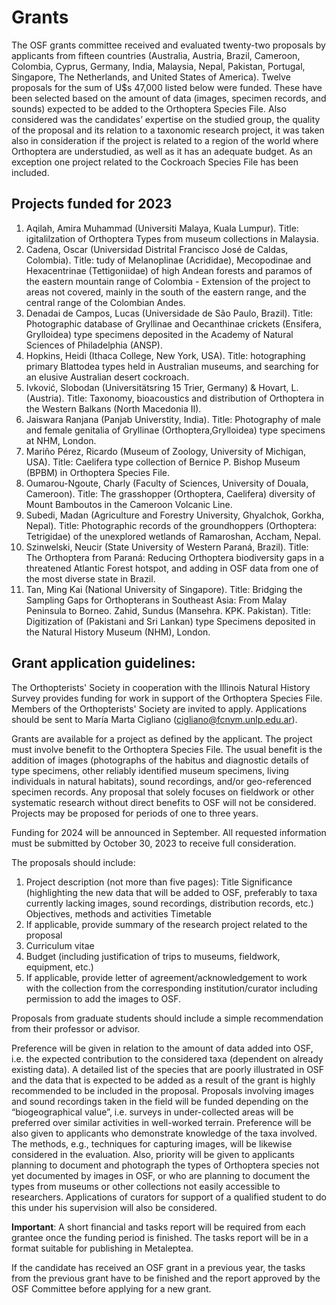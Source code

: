 # Grants

The OSF grants committee received and evaluated twenty-two proposals by applicants from fifteen countries (Australia, Austria, Brazil, Cameroon, Colombia, Cyprus, Germany, India, Malaysia, Nepal, Pakistan, Portugal, Singapore, The Netherlands, and United States of America). Twelve proposals for the sum of U$s 47,000 listed below were funded. These have been selected based on the amount of data (images, specimen records, and sounds) expected to be added to the Orthoptera Species File. Also considered was the candidates’ expertise on the studied group, the quality of the proposal and its relation to a taxonomic research project, it was taken also in consideration if the project is related to a region of the world where Orthoptera are understudied, as well as it has an adequate budget. As an exception one project related to the Cockroach Species File has been included.

## Projects funded for 2023

1. Aqilah, Amira Muhammad (Universiti Malaya, Kuala Lumpur).
   Title: igitalilzation of Orthoptera Types from museum collections in Malaysia.
2. Cadena, Oscar (Universidad Distrital Francisco José de Caldas, Colombia).
   Title: tudy of Melanoplinae (Acrididae), Mecopodinae and Hexacentrinae (Tettigoniidae) of high Andean forests and paramos of the eastern mountain range of Colombia - Extension of the project to areas not covered, mainly in the south of the eastern range, and the central range of the Colombian Andes.
3. Denadai de Campos, Lucas (Universidade de São Paulo, Brazil).
   Title: Photographic database of Gryllinae and Oecanthinae crickets (Ensifera, Grylloidea) type specimens deposited in the Academy of Natural Sciences of Philadelphia (ANSP).
4. Hopkins, Heidi (Ithaca College, New York, USA).
   Title: hotographing primary Blattodea types held in Australian museums, and searching for an elusive Australian desert cockroach.
5. Ivković, Slobodan (Universitätsring 15 Trier, Germany) & Hovart, L. (Austria).
   Title: Taxonomy, bioacoustics and distribution of Orthoptera in the Western Balkans (North Macedonia II).
6. Jaiswara Ranjana (Panjab Universtity, India).
   Title: Photography of male and female genitalia of Gryllinae (Orthoptera,Grylloidea) type specimens at NHM, London.
7. Mariño Pérez, Ricardo (Museum of Zoology, University of Michigan, USA).
   Title: Caelifera type collection of Bernice P. Bishop Museum (BPBM) in Orthoptera Species File.
8. Oumarou-Ngoute, Charly (Faculty of Sciences, University of Douala, Cameroon).
   Title: The grasshopper (Orthoptera, Caelifera) diversity of Mount Bamboutos in the Cameroon Volcanic Line.
9. Subedi, Madan (Agriculture and Forestry University, Ghyalchok, Gorkha, Nepal).
   Title: Photographic records of the groundhoppers (Orthoptera: Tetrigidae) of the unexplored wetlands of Ramaroshan, Accham, Nepal.
10. Szinwelski, Neucir (State University of Western Paraná, Brazil).
    Title: The Orthoptera from Paraná: Reducing Orthoptera biodiversity gaps in a threatened Atlantic Forest hotspot, and adding in OSF data from one of the most diverse state in Brazil.
11. Tan, Ming Kai (National University of Singapore).
    Title: Bridging the Sampling Gaps for Orthopterans in Southeast Asia: From Malay Peninsula to Borneo.
    Zahid, Sundus (Mansehra. KPK. Pakistan).
    Title: Digitization of (Pakistani and Sri Lankan) type Specimens deposited in the Natural History Museum (NHM), London.

## Grant application guidelines:

The Orthopterists' Society in cooperation with the Illinois Natural History Survey provides funding for work in support of the Orthoptera Species File. Members of the Orthopterists' Society are invited to apply. Applications should be sent to María Marta Cigliano (cigliano@fcnym.unlp.edu.ar).

Grants are available for a project as defined by the applicant. The project must involve benefit to the Orthoptera Species File. The usual benefit is the addition of images (photographs of the habitus and diagnostic details of type specimens, other reliably identified museum specimens, living individuals in natural habitats), sound recordings, and/or geo-referenced specimen records. Any proposal that solely focuses on fieldwork or other systematic research without direct benefits to OSF will not be considered. Projects may be proposed for periods of one to three years.

Funding for 2024 will be announced in September. All requested information must be submitted by October 30, 2023 to receive full consideration.

The proposals should include:

1. Project description (not more than five pages):
   Title
   Significance (highlighting the new data that will be added to OSF, preferably to taxa currently lacking images, sound recordings, distribution records, etc.)
   Objectives, methods and activities
   Timetable
2. If applicable, provide summary of the research project related to the proposal
3. Curriculum vitae
4. Budget (including justification of trips to museums, fieldwork, equipment, etc.)
5. If applicable, provide letter of agreement/acknowledgement to work with the collection from the corresponding institution/curator including permission to add the images to OSF.

Proposals from graduate students should include a simple recommendation from their professor or advisor.

Preference will be given in relation to the amount of data added into OSF, i.e. the expected contribution to the considered taxa (dependent on already existing data). A detailed list of the species that are poorly illustrated in OSF and the data that is expected to be added as a result of the grant is highly recommended to be included in the proposal. Proposals involving images and sound recordings taken in the field will be funded depending on the “biogeographical value”, i.e. surveys in under-collected areas will be preferred over similar activities in well-worked terrain. Preference will be also given to applicants who demonstrate knowledge of the taxa involved. The methods, e.g., techniques for capturing images, will be likewise considered in the evaluation. Also, priority will be given to applicants planning to document and photograph the types of Orthoptera species not yet documented by images in OSF, or who are planning to document the types from museums or other collections not easily accessible to researchers. Applications of curators for support of a qualified student to do this under his supervision will also be considered.

**Important**: A short financial and tasks report will be required from each grantee once the funding period is finished. The tasks report will be in a format suitable for publishing in Metaleptea.

If the candidate has received an OSF grant in a previous year, the tasks from the previous grant have to be finished and the report approved by the OSF Committee before applying for a new grant.
